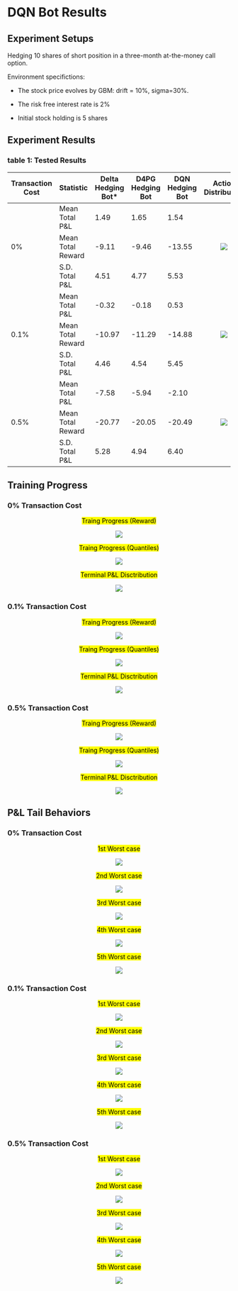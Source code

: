 
# DQN Bot Results

## Experiment Setups

Hedging 10 shares of short position in a three-month at-the-money call option.

Environment specifictions:

* The stock price evolves by GBM: drift = 10%, sigma=30%. 

* The risk free interest rate is 2%

* Initial stock holding is 5 shares

## Experiment Results

### table 1: Tested Results

<table>
    <thead>
        <tr>
            <th>Transaction Cost</th>
            <th>Statistic</th>
            <th>Delta Hedging Bot*</th>
            <th>D4PG Hedging Bot</th>
            <th>DQN Hedging Bot</th>
            <th>Action Distribution</th>
            <th>P&L Distribution</th>
        </tr>
    </thead>
    <tbody>
        <tr>
            <td rowspan=3>0%</td>
            <td>Mean Total P&L</td>
            <td>1.49</td>
            <td>1.65</td>
            <td>1.54</td>
            <td rowspan=3><p style="text-align: center"><image src="0tc/action.png" styl="max-width:100%"></td>
            <td rowspan=3><p style="text-align: center"><image src="0tc/dist.png" styl="max-width:100%"></td>
        </tr>
        <tr>
            <td>Mean Total Reward</td>
            <td>-9.11</td>
            <td>-9.46</td>
            <td>-13.55</td>
        </tr>
        <tr>
            <td>S.D. Total P&L</td>
            <td>4.51</td>
            <td>4.77</td>
            <td>5.53</td>
        </tr>
        <tr>
            <td rowspan=3>0.1%</td>
            <td>Mean Total P&L</td>
            <td>-0.32</td>
            <td>-0.18</td>
            <td>0.53</td>
            <td rowspan=3><p style="text-align: center"><image src="01tc/action.png" styl="max-width:100%"></td>
            <td rowspan=3><p style="text-align: center"><image src="01tc/dist.png" styl="max-width:100%"></td>
        </tr>
        <tr>
            <td>Mean Total Reward</td>
            <td>-10.97</td>
            <td>-11.29</td>
            <td>-14.88</td>
        </tr>
        <tr>
            <td>S.D. Total P&L</td>
            <td>4.46</td>
            <td>4.54</td>
            <td>5.45</td>
        </tr>
        <tr>
            <td rowspan=3>0.5%</td>
            <td>Mean Total P&L</td>
            <td>-7.58</td>
            <td>-5.94</td>
            <td>-2.10</td>
            <td rowspan=3><p style="text-align: center"><image src="05tc/action.png" styl="max-width:100%"></td>
            <td rowspan=3><p style="text-align: center"><image src="05tc/dist.png" styl="max-width:100%"></td>
        </tr>
        <tr>
            <td>Mean Total Reward</td>
            <td>-20.77</td>
            <td>-20.05</td>
            <td>-20.49</td>
        </tr>
        <tr>
            <td>S.D. Total P&L</td>
            <td>5.28</td>
            <td>4.94</td>
            <td>6.40</td>
        </tr>
    </tbody>
</table>

## Training Progress

### 0% Transaction Cost
<p style="text-align: center;"><mark>Traing Progress (Reward)</mark></p>
<p style="text-align: center"><image src="0tc/reward.png"></p>

<p style="text-align: center;"><mark>Traing Progress (Quantiles)</mark></p>
<p style="text-align: center"><image src="0tc/quantiles.png"></p>

<p style="text-align: center;"><mark>Terminal P&L Disctribution</mark></p>
<p style="text-align: center"><image src="0tc/firstaction.png" styl="max-width:100%"></p>

### 0.1% Transaction Cost
<p style="text-align: center;"><mark>Traing Progress (Reward)</mark></p>
<p style="text-align: center"><image src="01tc/reward.png"></p>

<p style="text-align: center;"><mark>Traing Progress (Quantiles)</mark></p>
<p style="text-align: center"><image src="01tc/quantiles.png"></p>

<p style="text-align: center;"><mark>Terminal P&L Disctribution</mark></p>
<p style="text-align: center"><image src="01tc/firstaction.png" styl="max-width:100%"></p>

### 0.5% Transaction Cost
<p style="text-align: center;"><mark>Traing Progress (Reward)</mark></p>
<p style="text-align: center"><image src="05tc/reward.png"></p>

<p style="text-align: center;"><mark>Traing Progress (Quantiles)</mark></p>
<p style="text-align: center"><image src="05tc/quantiles.png"></p>

<p style="text-align: center;"><mark>Terminal P&L Disctribution</mark></p>
<p style="text-align: center"><image src="05tc/firstaction.png" styl="max-width:100%"></p>

## P&L Tail Behaviors

### 0% Transaction Cost

<p style="text-align: center;"><mark>1st Worst case</mark></p>
<p style="text-align: center"><image src="0tc/price_action_prediction_sample0.png" styl="max-width:100%"></p>

<p style="text-align: center;"><mark>2nd Worst case</mark></p>
<p style="text-align: center"><image src="0tc/price_action_prediction_sample1.png" styl="max-width:100%"></p>

<p style="text-align: center;"><mark>3rd Worst case</mark></p>
<p style="text-align: center"><image src="0tc/price_action_prediction_sample2.png" styl="max-width:100%"></p>

<p style="text-align: center;"><mark>4th Worst case</mark></p>
<p style="text-align: center"><image src="0tc/price_action_prediction_sample3.png" styl="max-width:100%"></p>

<p style="text-align: center;"><mark>5th Worst case</mark></p>
<p style="text-align: center"><image src="0tc/price_action_prediction_sample4.png" styl="max-width:100%"></p>

### 0.1% Transaction Cost

<p style="text-align: center;"><mark>1st Worst case</mark></p>
<p style="text-align: center"><image src="01tc/price_action_prediction_sample0.png" styl="max-width:100%"></p>

<p style="text-align: center;"><mark>2nd Worst case</mark></p>
<p style="text-align: center"><image src="01tc/price_action_prediction_sample1.png" styl="max-width:100%"></p>

<p style="text-align: center;"><mark>3rd Worst case</mark></p>
<p style="text-align: center"><image src="01tc/price_action_prediction_sample2.png" styl="max-width:100%"></p>

<p style="text-align: center;"><mark>4th Worst case</mark></p>
<p style="text-align: center"><image src="01tc/price_action_prediction_sample3.png" styl="max-width:100%"></p>

<p style="text-align: center;"><mark>5th Worst case</mark></p>
<p style="text-align: center"><image src="01tc/price_action_prediction_sample4.png" styl="max-width:100%"></p>

### 0.5% Transaction Cost

<p style="text-align: center;"><mark>1st Worst case</mark></p>
<p style="text-align: center"><image src="05tc/price_action_prediction_sample0.png" styl="max-width:100%"></p>

<p style="text-align: center;"><mark>2nd Worst case</mark></p>
<p style="text-align: center"><image src="05tc/price_action_prediction_sample1.png" styl="max-width:100%"></p>

<p style="text-align: center;"><mark>3rd Worst case</mark></p>
<p style="text-align: center"><image src="05tc/price_action_prediction_sample2.png" styl="max-width:100%"></p>

<p style="text-align: center;"><mark>4th Worst case</mark></p>
<p style="text-align: center"><image src="05tc/price_action_prediction_sample3.png" styl="max-width:100%"></p>

<p style="text-align: center;"><mark>5th Worst case</mark></p>
<p style="text-align: center"><image src="05tc/price_action_prediction_sample4.png" styl="max-width:100%"></p>

